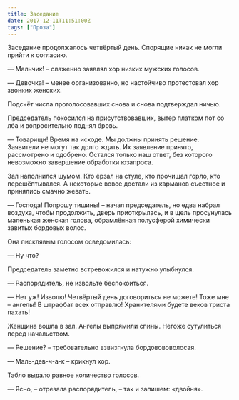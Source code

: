 ```yaml
---
title: Заседание
date: 2017-12-11T11:51:00Z
tags: ["Проза"]
---
```


Заседание продолжалось четвёртый день. Спорящие никак не могли прийти к согласию.

— Мальчик! – слаженно заявлял хор низких мужских голосов.

— Девочка! – менее организованно, но настойчиво протестовал хор звонких женских.

Подсчёт числа проголосовавших снова и снова подтверждал ничью.

Председатель покосился на присутствовавших, вытер платком пот со лба и вопросительно поднял бровь.

— Товарищи! Время на исходе. Мы должны принять решение. Заявители не могут так долго ждать. Их заявление принято, рассмотрено и одобрено. Остался только наш ответ, без которого невозможно завершение обработки юзапроса.

Зал наполнился шумом. Кто ёрзал на стуле, кто прочищал горло, кто перешёптывался. А некоторые вовсе достали из карманов съестное и принялись смачно жевать.

— Господа! Попрошу тишины! – начал председатель, но едва набрал воздуха, чтобы продолжить, дверь приоткрылась, и в щель просунулась маленькая женская голова, обрамлённая полусферой химически завитых бордовых волос.

Она писклявым голосом осведомилась:

— Ну что?

Председатель заметно встревожился и натужно улыбнулся.

— Распорядитель, не извольте беспокоиться.

— Нет уж! Изволю! Четвёртый день договориться не можете! Тоже мне – ангелы! В штрафбат всех отправлю! Хранителями будете веков триста пахать!

Женщина вошла в зал. Ангелы выпрямили спины. Негоже сутулиться перед начальством.

— Решение? – требовательно взвизгнула бордовововолосая.

— Маль-дев-ч-а-к – крикнул хор. 

Табло выдало равное количество голосов.

— Ясно, – отрезала распорядитель, – так и запишем: «двойня».  
